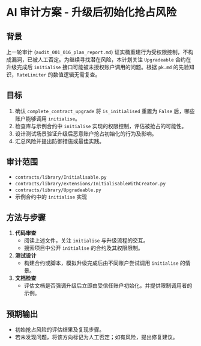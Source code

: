 # AI 审计方案 - 升级后初始化抢占风险

## 背景
上一轮审计 (`audit_001_016_plan_report.md`) 证实桶重建行为受权限控制，不构成漏洞，已被人工否定。为继续寻找潜在风险，本计划关注 `Upgradeable` 合约在升级完成后 `initialise` 接口可能被未授权账户调用的问题。根据 `pk.md` 的先验知识，`RateLimiter` 的数值逻辑无需复查。

## 目标
1. 确认 `complete_contract_upgrade` 将 `is_initialised` 重置为 `False` 后，哪些账户能够调用 `initialise`。
2. 检查库与示例合约中 `initialise` 实现的权限控制，评估被抢占的可能性。
3. 设计测试场景验证升级后恶意账户抢占初始化的行为及影响。
4. 汇总风险并提出防御措施或最佳实践。

## 审计范围
- `contracts/library/Initialisable.py`
- `contracts/library/extensions/InitialisableWithCreator.py`
- `contracts/library/Upgradeable.py`
- 示例合约中的 `initialise` 实现

## 方法与步骤
1. **代码审查**
   - 阅读上述文件，关注 `initialise` 与升级流程的交互。
   - 搜索项目中公开 `initialise` 的合约及其权限限制。
2. **测试设计**
   - 构建合约或脚本，模拟升级完成后由不同账户尝试调用 `initialise` 的情景。
3. **文档检查**
   - 评估文档是否强调升级后立即由受信任账户初始化，并提供限制调用者的示例。

## 预期输出
- 初始抢占风险的评估结果及复现步骤。
- 若未发现问题，将该方向标记为人工否定；如有风险，提出修复建议。

